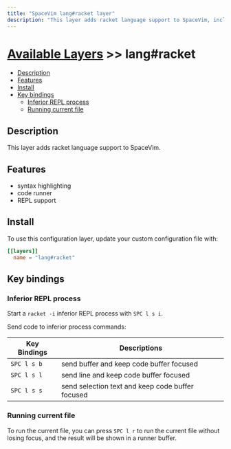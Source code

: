 ```yaml
---
title: "SpaceVim lang#racket layer"
description: "This layer adds racket language support to SpaceVim, including syntax highlighting, code runner and REPL support."
---
```


# [Available Layers](../../) >> lang#racket

<!-- vim-markdown-toc GFM -->

- [Description](#description)
- [Features](#features)
- [Install](#install)
- [Key bindings](#key-bindings)
  - [Inferior REPL process](#inferior-repl-process)
  - [Running current file](#running-current-file)

<!-- vim-markdown-toc -->

## Description

This layer adds racket language support to SpaceVim.

## Features

- syntax highlighting
- code runner
- REPL support

## Install

To use this configuration layer, update your custom configuration file with:

```toml
[[layers]]
  name = "lang#racket"
```

## Key bindings

### Inferior REPL process

Start a `racket -i` inferior REPL process with `SPC l s i`.

Send code to inferior process commands:

| Key Bindings | Descriptions                                     |
| ------------ | ------------------------------------------------ |
| `SPC l s b`  | send buffer and keep code buffer focused         |
| `SPC l s l`  | send line and keep code buffer focused           |
| `SPC l s s`  | send selection text and keep code buffer focused |

### Running current file

To run the current file, you can press `SPC l r` to run the current file without losing focus, and the result will be shown in a runner buffer.

